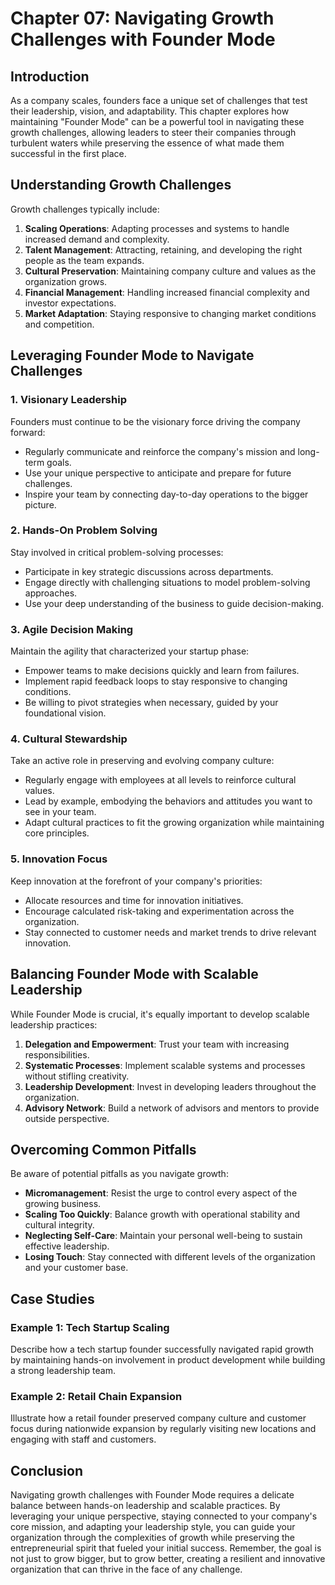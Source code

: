 # Chapter 07: Navigating Growth Challenges with Founder Mode

## Introduction

As a company scales, founders face a unique set of challenges that test their leadership, vision, and adaptability. This chapter explores how maintaining "Founder Mode" can be a powerful tool in navigating these growth challenges, allowing leaders to steer their companies through turbulent waters while preserving the essence of what made them successful in the first place.

## Understanding Growth Challenges

Growth challenges typically include:

1. **Scaling Operations**: Adapting processes and systems to handle increased demand and complexity.
2. **Talent Management**: Attracting, retaining, and developing the right people as the team expands.
3. **Cultural Preservation**: Maintaining company culture and values as the organization grows.
4. **Financial Management**: Handling increased financial complexity and investor expectations.
5. **Market Adaptation**: Staying responsive to changing market conditions and competition.

## Leveraging Founder Mode to Navigate Challenges

### 1. Visionary Leadership

Founders must continue to be the visionary force driving the company forward:

- Regularly communicate and reinforce the company's mission and long-term goals.
- Use your unique perspective to anticipate and prepare for future challenges.
- Inspire your team by connecting day-to-day operations to the bigger picture.

### 2. Hands-On Problem Solving

Stay involved in critical problem-solving processes:

- Participate in key strategic discussions across departments.
- Engage directly with challenging situations to model problem-solving approaches.
- Use your deep understanding of the business to guide decision-making.

### 3. Agile Decision Making

Maintain the agility that characterized your startup phase:

- Empower teams to make decisions quickly and learn from failures.
- Implement rapid feedback loops to stay responsive to changing conditions.
- Be willing to pivot strategies when necessary, guided by your foundational vision.

### 4. Cultural Stewardship

Take an active role in preserving and evolving company culture:

- Regularly engage with employees at all levels to reinforce cultural values.
- Lead by example, embodying the behaviors and attitudes you want to see in your team.
- Adapt cultural practices to fit the growing organization while maintaining core principles.

### 5. Innovation Focus

Keep innovation at the forefront of your company's priorities:

- Allocate resources and time for innovation initiatives.
- Encourage calculated risk-taking and experimentation across the organization.
- Stay connected to customer needs and market trends to drive relevant innovation.

## Balancing Founder Mode with Scalable Leadership

While Founder Mode is crucial, it's equally important to develop scalable leadership practices:

1. **Delegation and Empowerment**: Trust your team with increasing responsibilities.
2. **Systematic Processes**: Implement scalable systems and processes without stifling creativity.
3. **Leadership Development**: Invest in developing leaders throughout the organization.
4. **Advisory Network**: Build a network of advisors and mentors to provide outside perspective.

## Overcoming Common Pitfalls

Be aware of potential pitfalls as you navigate growth:

- **Micromanagement**: Resist the urge to control every aspect of the growing business.
- **Scaling Too Quickly**: Balance growth with operational stability and cultural integrity.
- **Neglecting Self-Care**: Maintain your personal well-being to sustain effective leadership.
- **Losing Touch**: Stay connected with different levels of the organization and your customer base.

## Case Studies

### Example 1: Tech Startup Scaling

Describe how a tech startup founder successfully navigated rapid growth by maintaining hands-on involvement in product development while building a strong leadership team.

### Example 2: Retail Chain Expansion

Illustrate how a retail founder preserved company culture and customer focus during nationwide expansion by regularly visiting new locations and engaging with staff and customers.

## Conclusion

Navigating growth challenges with Founder Mode requires a delicate balance between hands-on leadership and scalable practices. By leveraging your unique perspective, staying connected to your company's core mission, and adapting your leadership style, you can guide your organization through the complexities of growth while preserving the entrepreneurial spirit that fueled your initial success. Remember, the goal is not just to grow bigger, but to grow better, creating a resilient and innovative organization that can thrive in the face of any challenge.

